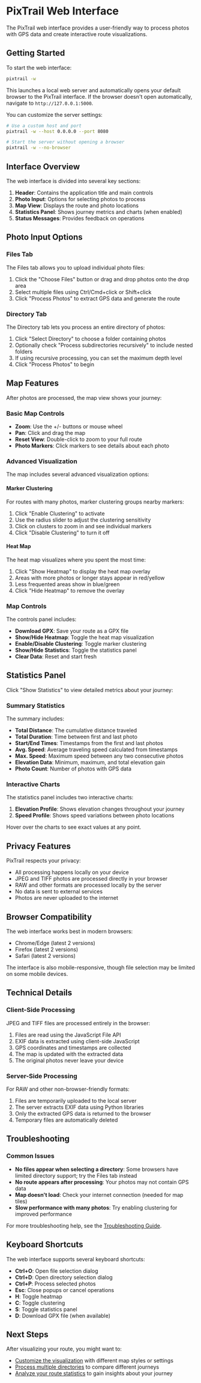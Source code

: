 # PixTrail Web Interface

The PixTrail web interface provides a user-friendly way to process photos with GPS data and create interactive route visualizations.

## Getting Started

To start the web interface:

```bash
pixtrail -w
```

This launches a local web server and automatically opens your default browser to the PixTrail interface. If the browser doesn't open automatically, navigate to `http://127.0.0.1:5000`.

You can customize the server settings:

```bash
# Use a custom host and port
pixtrail -w --host 0.0.0.0 --port 8080

# Start the server without opening a browser
pixtrail -w --no-browser
```

## Interface Overview

The web interface is divided into several key sections:

1. **Header**: Contains the application title and main controls
2. **Photo Input**: Options for selecting photos to process
3. **Map View**: Displays the route and photo locations
4. **Statistics Panel**: Shows journey metrics and charts (when enabled)
5. **Status Messages**: Provides feedback on operations

## Photo Input Options

### Files Tab

The Files tab allows you to upload individual photo files:

1. Click the "Choose Files" button or drag and drop photos onto the drop area
2. Select multiple files using Ctrl/Cmd+click or Shift+click
3. Click "Process Photos" to extract GPS data and generate the route

### Directory Tab

The Directory tab lets you process an entire directory of photos:

1. Click "Select Directory" to choose a folder containing photos
2. Optionally check "Process subdirectories recursively" to include nested folders
3. If using recursive processing, you can set the maximum depth level
4. Click "Process Photos" to begin

## Map Features

After photos are processed, the map view shows your journey:

### Basic Map Controls

- **Zoom**: Use the +/- buttons or mouse wheel
- **Pan**: Click and drag the map
- **Reset View**: Double-click to zoom to your full route
- **Photo Markers**: Click markers to see details about each photo

### Advanced Visualization

The map includes several advanced visualization options:

#### Marker Clustering

For routes with many photos, marker clustering groups nearby markers:

1. Click "Enable Clustering" to activate
2. Use the radius slider to adjust the clustering sensitivity
3. Click on clusters to zoom in and see individual markers
4. Click "Disable Clustering" to turn it off

#### Heat Map

The heat map visualizes where you spent the most time:

1. Click "Show Heatmap" to display the heat map overlay
2. Areas with more photos or longer stays appear in red/yellow
3. Less frequented areas show in blue/green
4. Click "Hide Heatmap" to remove the overlay

### Map Controls

The controls panel includes:

- **Download GPX**: Save your route as a GPX file
- **Show/Hide Heatmap**: Toggle the heat map visualization
- **Enable/Disable Clustering**: Toggle marker clustering
- **Show/Hide Statistics**: Toggle the statistics panel
- **Clear Data**: Reset and start fresh

## Statistics Panel

Click "Show Statistics" to view detailed metrics about your journey:

### Summary Statistics

The summary includes:

- **Total Distance**: The cumulative distance traveled
- **Total Duration**: Time between first and last photo
- **Start/End Times**: Timestamps from the first and last photos
- **Avg. Speed**: Average traveling speed calculated from timestamps
- **Max. Speed**: Maximum speed between any two consecutive photos
- **Elevation Data**: Minimum, maximum, and total elevation gain
- **Photo Count**: Number of photos with GPS data

### Interactive Charts

The statistics panel includes two interactive charts:

1. **Elevation Profile**: Shows elevation changes throughout your journey
2. **Speed Profile**: Shows speed variations between photo locations

Hover over the charts to see exact values at any point.

## Privacy Features

PixTrail respects your privacy:

- All processing happens locally on your device
- JPEG and TIFF photos are processed directly in your browser
- RAW and other formats are processed locally by the server
- No data is sent to external services
- Photos are never uploaded to the internet

## Browser Compatibility

The web interface works best in modern browsers:

- Chrome/Edge (latest 2 versions)
- Firefox (latest 2 versions)
- Safari (latest 2 versions)

The interface is also mobile-responsive, though file selection may be limited on some mobile devices.

## Technical Details

### Client-Side Processing

JPEG and TIFF files are processed entirely in the browser:

1. Files are read using the JavaScript File API
2. EXIF data is extracted using client-side JavaScript
3. GPS coordinates and timestamps are collected
4. The map is updated with the extracted data
5. The original photos never leave your device

### Server-Side Processing

For RAW and other non-browser-friendly formats:

1. Files are temporarily uploaded to the local server
2. The server extracts EXIF data using Python libraries
3. Only the extracted GPS data is returned to the browser
4. Temporary files are automatically deleted

## Troubleshooting

### Common Issues

- **No files appear when selecting a directory**: Some browsers have limited directory support; try the Files tab instead
- **No route appears after processing**: Your photos may not contain GPS data
- **Map doesn't load**: Check your internet connection (needed for map tiles)
- **Slow performance with many photos**: Try enabling clustering for improved performance

For more troubleshooting help, see the [Troubleshooting Guide](troubleshooting.md).

## Keyboard Shortcuts

The web interface supports several keyboard shortcuts:

- **Ctrl+O**: Open file selection dialog
- **Ctrl+D**: Open directory selection dialog
- **Ctrl+P**: Process selected photos
- **Esc**: Close popups or cancel operations
- **H**: Toggle heatmap
- **C**: Toggle clustering
- **S**: Toggle statistics panel
- **D**: Download GPX file (when available)

## Next Steps

After visualizing your route, you might want to:

- [Customize the visualization](visualization/index.md) with different map styles or settings
- [Process multiple directories](tutorials/batch-processing.md) to compare different journeys
- [Analyze your route statistics](visualization/statistics.md) to gain insights about your journey
